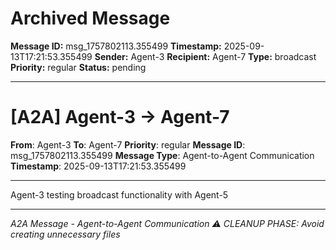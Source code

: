 # Archived Message

**Message ID:** msg_1757802113.355499
**Timestamp:** 2025-09-13T17:21:53.355499
**Sender:** Agent-3
**Recipient:** Agent-7
**Type:** broadcast
**Priority:** regular
**Status:** pending

---

# [A2A] Agent-3 → Agent-7

**From**: Agent-3
**To**: Agent-7
**Priority**: regular
**Message ID**: msg_1757802113.355499
**Message Type**: Agent-to-Agent Communication
**Timestamp**: 2025-09-13T17:21:53.355499

---

Agent-3 testing broadcast functionality with Agent-5

---

*A2A Message - Agent-to-Agent Communication*
*⚠️ CLEANUP PHASE: Avoid creating unnecessary files*
